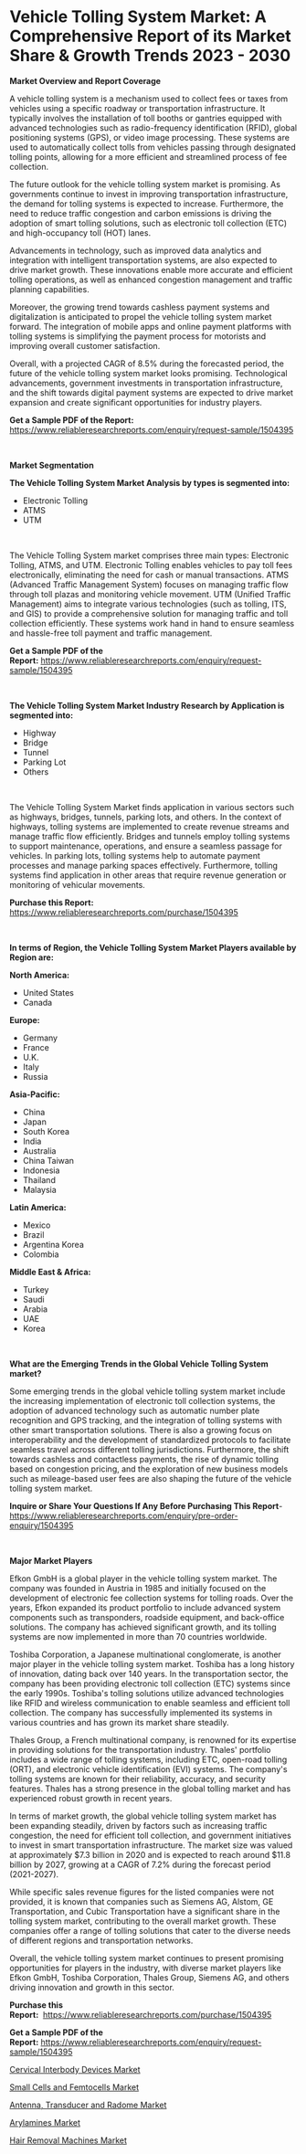 <p><h1>Vehicle Tolling System Market: A Comprehensive Report of its Market Share & Growth Trends 2023 - 2030</h1></p><p><strong>Market Overview and Report Coverage</strong></p>
<p><p>A vehicle tolling system is a mechanism used to collect fees or taxes from vehicles using a specific roadway or transportation infrastructure. It typically involves the installation of toll booths or gantries equipped with advanced technologies such as radio-frequency identification (RFID), global positioning systems (GPS), or video image processing. These systems are used to automatically collect tolls from vehicles passing through designated tolling points, allowing for a more efficient and streamlined process of fee collection.</p><p>The future outlook for the vehicle tolling system market is promising. As governments continue to invest in improving transportation infrastructure, the demand for tolling systems is expected to increase. Furthermore, the need to reduce traffic congestion and carbon emissions is driving the adoption of smart tolling solutions, such as electronic toll collection (ETC) and high-occupancy toll (HOT) lanes.</p><p>Advancements in technology, such as improved data analytics and integration with intelligent transportation systems, are also expected to drive market growth. These innovations enable more accurate and efficient tolling operations, as well as enhanced congestion management and traffic planning capabilities.</p><p>Moreover, the growing trend towards cashless payment systems and digitalization is anticipated to propel the vehicle tolling system market forward. The integration of mobile apps and online payment platforms with tolling systems is simplifying the payment process for motorists and improving overall customer satisfaction.</p><p>Overall, with a projected CAGR of 8.5% during the forecasted period, the future of the vehicle tolling system market looks promising. Technological advancements, government investments in transportation infrastructure, and the shift towards digital payment systems are expected to drive market expansion and create significant opportunities for industry players.</p></p>
<p><strong>Get a Sample PDF of the Report:</strong> <a href="https://www.reliableresearchreports.com/enquiry/request-sample/1504395">https://www.reliableresearchreports.com/enquiry/request-sample/1504395</a></p>
<p>&nbsp;</p>
<p><strong>Market Segmentation</strong></p>
<p><strong>The Vehicle Tolling System Market Analysis by types is segmented into:</strong></p>
<p><ul><li>Electronic Tolling</li><li>ATMS</li><li>UTM</li></ul></p>
<p>&nbsp;</p>
<p><p>The Vehicle Tolling System market comprises three main types: Electronic Tolling, ATMS, and UTM. Electronic Tolling enables vehicles to pay toll fees electronically, eliminating the need for cash or manual transactions. ATMS (Advanced Traffic Management System) focuses on managing traffic flow through toll plazas and monitoring vehicle movement. UTM (Unified Traffic Management) aims to integrate various technologies (such as tolling, ITS, and GIS) to provide a comprehensive solution for managing traffic and toll collection efficiently. These systems work hand in hand to ensure seamless and hassle-free toll payment and traffic management.</p></p>
<p><strong>Get a Sample PDF of the Report:</strong>&nbsp;<a href="https://www.reliableresearchreports.com/enquiry/request-sample/1504395">https://www.reliableresearchreports.com/enquiry/request-sample/1504395</a></p>
<p>&nbsp;</p>
<p><strong>The Vehicle Tolling System Market Industry Research by Application is segmented into:</strong></p>
<p><ul><li>Highway</li><li>Bridge</li><li>Tunnel</li><li>Parking Lot</li><li>Others</li></ul></p>
<p>&nbsp;</p>
<p><p>The Vehicle Tolling System Market finds application in various sectors such as highways, bridges, tunnels, parking lots, and others. In the context of highways, tolling systems are implemented to create revenue streams and manage traffic flow efficiently. Bridges and tunnels employ tolling systems to support maintenance, operations, and ensure a seamless passage for vehicles. In parking lots, tolling systems help to automate payment processes and manage parking spaces effectively. Furthermore, tolling systems find application in other areas that require revenue generation or monitoring of vehicular movements.</p></p>
<p><strong>Purchase this Report:</strong>&nbsp; <a href="https://www.reliableresearchreports.com/purchase/1504395">https://www.reliableresearchreports.com/purchase/1504395</a></p>
<p>&nbsp;</p>
<p><strong>In terms of Region, the Vehicle Tolling System Market Players available by Region are:</strong></p>
<p>
    <p> <strong> North America: </strong>
        <ul>
            <li>United States</li>
            <li>Canada</li>
        </ul>
        </p> 
    <p> <strong> Europe: </strong>
        <ul>
            <li>Germany</li>
            <li>France</li>
            <li>U.K.</li>
            <li>Italy</li>
            <li>Russia</li>
        </ul>
        </p> 
    <p> <strong> Asia-Pacific: </strong>
        <ul>
            <li>China</li>
            <li>Japan</li>
            <li>South Korea</li>
            <li>India</li>
            <li>Australia</li>
            <li>China Taiwan</li>
            <li>Indonesia</li>
            <li>Thailand</li>
            <li>Malaysia</li>
        </ul>
        </p> 
    <p> <strong> Latin America: </strong>
        <ul>
            <li>Mexico</li>
            <li>Brazil</li>
            <li>Argentina Korea</li>
            <li>Colombia</li>
        </ul>
        </p> 
    <p> <strong> Middle East & Africa: </strong>
        <ul>
            <li>Turkey</li>
            <li>Saudi</li>
            <li>Arabia</li>
            <li>UAE</li>
            <li>Korea</li>
        </ul>
    </p>
    </p>
<p>&nbsp;</p>
<p><strong>What are the Emerging Trends in the Global Vehicle Tolling System market?</strong></p>
<p><p>Some emerging trends in the global vehicle tolling system market include the increasing implementation of electronic toll collection systems, the adoption of advanced technology such as automatic number plate recognition and GPS tracking, and the integration of tolling systems with other smart transportation solutions. There is also a growing focus on interoperability and the development of standardized protocols to facilitate seamless travel across different tolling jurisdictions. Furthermore, the shift towards cashless and contactless payments, the rise of dynamic tolling based on congestion pricing, and the exploration of new business models such as mileage-based user fees are also shaping the future of the vehicle tolling system market.</p></p>
<p><strong>Inquire or Share Your Questions If Any Before Purchasing This Report</strong>- <a href="https://www.reliableresearchreports.com/enquiry/pre-order-enquiry/1504395">https://www.reliableresearchreports.com/enquiry/pre-order-enquiry/1504395</a></p>
<p>&nbsp;</p>
<p><strong>Major Market Players</strong></p>
<p><p>Efkon GmbH is a global player in the vehicle tolling system market. The company was founded in Austria in 1985 and initially focused on the development of electronic fee collection systems for tolling roads. Over the years, Efkon expanded its product portfolio to include advanced system components such as transponders, roadside equipment, and back-office solutions. The company has achieved significant growth, and its tolling systems are now implemented in more than 70 countries worldwide. </p><p>Toshiba Corporation, a Japanese multinational conglomerate, is another major player in the vehicle tolling system market. Toshiba has a long history of innovation, dating back over 140 years. In the transportation sector, the company has been providing electronic toll collection (ETC) systems since the early 1990s. Toshiba's tolling solutions utilize advanced technologies like RFID and wireless communication to enable seamless and efficient toll collection. The company has successfully implemented its systems in various countries and has grown its market share steadily.</p><p>Thales Group, a French multinational company, is renowned for its expertise in providing solutions for the transportation industry. Thales' portfolio includes a wide range of tolling systems, including ETC, open-road tolling (ORT), and electronic vehicle identification (EVI) systems. The company's tolling systems are known for their reliability, accuracy, and security features. Thales has a strong presence in the global tolling market and has experienced robust growth in recent years.</p><p>In terms of market growth, the global vehicle tolling system market has been expanding steadily, driven by factors such as increasing traffic congestion, the need for efficient toll collection, and government initiatives to invest in smart transportation infrastructure. The market size was valued at approximately $7.3 billion in 2020 and is expected to reach around $11.8 billion by 2027, growing at a CAGR of 7.2% during the forecast period (2021-2027).</p><p>While specific sales revenue figures for the listed companies were not provided, it is known that companies such as Siemens AG, Alstom, GE Transportation, and Cubic Transportation have a significant share in the tolling system market, contributing to the overall market growth. These companies offer a range of tolling solutions that cater to the diverse needs of different regions and transportation networks.</p><p>Overall, the vehicle tolling system market continues to present promising opportunities for players in the industry, with diverse market players like Efkon GmbH, Toshiba Corporation, Thales Group, Siemens AG, and others driving innovation and growth in this sector.</p></p>
<p><strong>Purchase this Report:</strong>&nbsp;&nbsp;<a href="https://www.reliableresearchreports.com/purchase/1504395">https://www.reliableresearchreports.com/purchase/1504395</a></p>
<p></p>
<p><strong>Get a Sample PDF of the Report:</strong>&nbsp;<a href="https://www.reliableresearchreports.com/enquiry/request-sample/1504395">https://www.reliableresearchreports.com/enquiry/request-sample/1504395</a></p>
<p><p><a href="https://github.com/rahu1501/Market-Research-Report-List-1/blob/main/cervical-interbody-devices-market.md">Cervical Interbody Devices Market</a></p><p><a href="https://github.com/rahu1503/Market-Research-Report-List-1/blob/main/small-cells-and-femtocells-market.md">Small Cells and Femtocells Market</a></p><p><a href="https://medium.com/@russpollich/antenna-transducer-and-radome-market-size-growth-forecast-2023-2030-203c0a013aba">Antenna, Transducer and Radome Market</a></p><p><a href="https://medium.com/@tatemonahan564856/arylamines-market-size-growth-forecast-2023-2030-6bad5f81e904">Arylamines Market</a></p><p><a href="https://www.linkedin.com/pulse/hair-removal-machines-market-size-growth-forecast-from-anhde/">Hair Removal Machines Market</a></p></p>